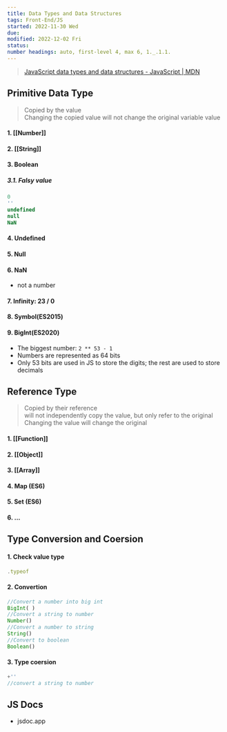 ```yaml
---
title: Data Types and Data Structures
tags: Front-End/JS
started: 2022-11-30 Wed
due: 
modified: 2022-12-02 Fri
status: 
number headings: auto, first-level 4, max 6, 1._.1.1.
---
```

>[JavaScript data types and data structures - JavaScript | MDN](https://developer.mozilla.org/en-US/docs/Web/JavaScript/Data_structures)
## Primitive Data Type
>Copied by the value  
>Changing the copied value will not change the original variable value
#### 1. [[Number]]  
#### 2. [[String]]  
#### 3. Boolean  
##### 3.1. Falsy value  

```js
0  
''  
undefined  
null  
NaN  
```

#### 4. Undefined  
#### 5. Null  
#### 6. NaN  
- not a number  
#### 7. Infinity: 23 / 0  
#### 8. Symbol(ES2015)  
#### 9. BigInt(ES2020)  
- The biggest number: `2 ** 53 - 1`  
- Numbers are represented as 64 bits  
- Only 53 bits are used in JS to store the digits; the rest are used to store decimals  
## Reference Type
> Copied by their reference  
> will not independently copy the value, but only refer to the original  
> Changing the value will change the original 
#### 1. [[Function]]  
#### 2. [[Object]] 
#### 3. [[Array]]
#### 4. Map (ES6)
#### 5. Set (ES6)
#### 6. ...
## Type Conversion and Coersion
#### 1. Check value type

```js
.typeof
```

#### 2. Convertion

```js
//Convert a number into big int
BigInt( )  
//Convert a string to number  
Number()
//Convert a number to string  
String()  
//Convert to boolean
Boolean()  
```

#### 3. Type coersion

```js
+''
//convert a string to number  
```

## JS Docs
- jsdoc.app